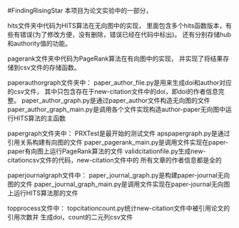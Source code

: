 #FindingRisingStar
本项目为论文实验中的一部分，

hits文件夹中代码为HITS算法在无向图中的实现，
里面包含多个hits函数版本，有些有错误(为了修改方便，没有删除，错误已经在代码中标出)。
还有分别存储hub和authority值的功能。

pagerank文件夹中代码为PageRank算法在有向图中的实现，
并实现了将结果存储到csv文件的存储函数。

paperauthorgraph文件夹中：
paper_author_file.py是用来生成doi和author对应的csv文件，
其中只包含存在于new-citation文件中的doi，即doi的作者信息完整。
paper_author_graph.py是通过paper_author文件构造无向图的文件
paper_author_graph_main.py是调用各个文件实现构造author-paper无向图中运行HITS算法的主函数

papergraph文件夹中：
PRXTest是最开始的测试文件
apspapergraph.py是通过引用关系构建有向图的文件
paper_pagerank_main.py是调用文件实现在paper-paper有向图上运行PageRank算法的文件
validcitationfile.py生成new-citationcsv文件的代码，new-citation文件中的
所有文章的作者信息都是全的

paperjournalgraph文件中：
paper_journal_graph.py是构建paper-journal无向图的文件
paper_journal_graph_main.py是调用文件实现在paper-journal无向图上运行HITS算法那的文件

topprocess文件中：
topcitationcount.py统计new-citation文件中被引用论文的引用次数并
生成doi，count的二元列csv文件
